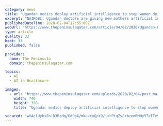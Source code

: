 ```yaml
---
category: news
title: "Ugandan medics deploy artificial intelligence to stop women dying after childbirth"
excerpt: "NAIROBI: Ugandan doctors are giving new mothers artificial intelligence-enabled devices to remotely monitor their health ... Sub-Saharan Africa accounts for more than two-thirds of those deaths, due to poorly-equipped medical facilities and limited healthcare workers. U.N. figures show more women and newborns survive now than ever before ..."
publishedDateTime: 2020-02-04T17:55:00Z
webUrl: "https://www.thepeninsulaqatar.com/article/04/02/2020/Ugandan-medics-deploy-artificial-intelligence-to-stop-women-dying-after-childbirth"
type: article
quality: 33
heat: 33
published: false

provider:
  name: The Peninsula
  domain: thepeninsulaqatar.com

topics:
  - AI
  - AI in Healthcare

images:
  - url: "https://www.thepeninsulaqatar.com/uploads/2020/02/04/post_main_cover/a6ec34bad153343fe12ef58ba0ff76e11e36c34c.JPG"
    width: 740
    height: 328
    title: "Ugandan medics deploy artificial intelligence to stop women dying after childbirth"

secured: "wVAc1UybxBnLB3Rqdg/Gd9oG/mkazcxQpYQ/i+hPtqZv8+bzenRMHy5TeITeS7befq9kO6Hb0CJdGxAnCtHPii9ScSaRjU7D8A4b2PmZ8ZBnd4r+JPzYXL9Ur1YdDIn9+qixLy+U1w1QGAVBUTSAmz/KQSQFydqGAvBPeNxN1AAmyqkgoGGh08goteCgbjk15g4v3DAj706TB+iBDQpVrt/PhBe5t4uMCKGNGlbovcmrjwFw9sdetHttXHSapPeWHA9uerj+KMSbo0gpKvselpDVi+90+9WywWlFQqY8FZ43Rj+IgQShuVun/tA+eWuC;WGk0aCt0QFPjBAwurYJhug=="
---
```


